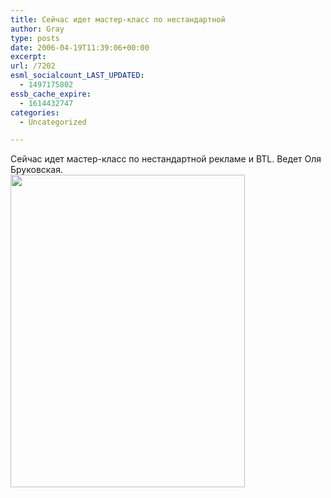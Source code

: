 ```yaml
---
title: Сейчас идет мастер-класс по нестандартной
author: Gray
type: posts
date: 2006-04-19T11:39:06+00:00
excerpt:
url: /7202
esml_socialcount_LAST_UPDATED:
  - 1497175802
essb_cache_expire:
  - 1614432747
categories:
  - Uncategorized

---
```








Сейчас идет мастер-класс по нестандартной рекламе и BTL. Ведет Оля Бруковская.  
<img src="https://i2.wp.com/images16.fotki.com/v298/photos/5/520379/3459046/cib033-vi.jpg?resize=375%2C500" title="" width="375" height="500" border="0" data-recalc-dims="1" />